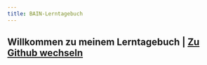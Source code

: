 ```yaml
---
title: BAIN-Lerntagebuch
---
```


## Willkommen zu meinem Lerntagebuch | [Zu Github wechseln](https://github.com/anna-grossenbacher/bain/tree/master)


